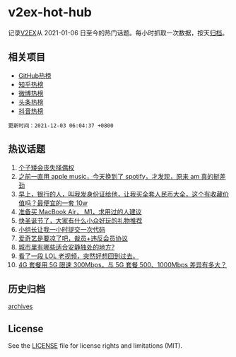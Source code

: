 # v2ex-hot-hub

 记录[V2EX](https://www.v2ex.com/)从 2021-01-06 日至今的热门话题。每小时抓取一次数据，按天[归档](archives)。
 
 ## 相关项目

- [GitHub热榜](https://github.com/snaildev/github-hot-hub)
- [知乎热榜](https://github.com/snaildev/zhihu-hot-hub)
- [微博热榜](https://github.com/snaildev/weibo-hot-hub)
- [头条热榜](https://github.com/snaildev/toutiao-hot-hub)
- [抖音热榜](https://github.com/snaildev/douyin-hot-hub)


 `更新时间：2021-12-03 06:04:37 +0800`

## 热议话题

1. [个子矮会丧失择偶权](https://www.v2ex.com/t/819569)
1. [之前一直用 apple music，今天换到了 spotify，才发现，原来 am 真的挺差劲](https://www.v2ex.com/t/819457)
1. [早上，银行的人，叫我发身份证给他，让我买全套人民币大全，这个有收藏价值吗？最便宜的一套 10w](https://www.v2ex.com/t/819446)
1. [准备买 MacBook Air， M1，求用过的人建议](https://www.v2ex.com/t/819511)
1. [快圣诞节了，大家有什么小众好玩的礼物推荐](https://www.v2ex.com/t/819498)
1. [小组长让我一小时提交一次代码](https://www.v2ex.com/t/819582)
1. [爱奇艺是要凉了吧，裁员+违反会员协议](https://www.v2ex.com/t/819518)
1. [城市里有哪些适合安静独处的地方?](https://www.v2ex.com/t/819455)
1. [看了一段 LOL 老视频，突然好想回到过去。](https://www.v2ex.com/t/819525)
1. [4G 套餐用 5G 限速 300Mbps，与 5G 套餐 500、1000Mbps 差异有多大？](https://www.v2ex.com/t/819505)

## 历史归档

[archives](archives)

## License

See the [LICENSE](LICENSE) file for license rights and limitations (MIT).
